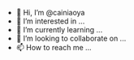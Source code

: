 - 👋 Hi, I’m @cainiaoya
- 👀 I’m interested in ...
- 🌱 I’m currently learning ...
- 💞️ I’m looking to collaborate on ...
- 📫 How to reach me ...

<!---
cainiaoya/cainiaoya is a ✨ special ✨ repository because its `README.md` (this file) appears on your GitHub profile.
You can click the Preview link to take a look at your changes.
--->
